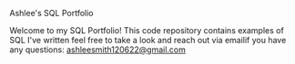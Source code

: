 Ashlee's SQL Portfolio 

Welcome to my SQL Portfolio! This code repository contains examples of SQL I've written feel free to take a look and reach out via emailif you have any questions: ashleesmith120622@gmail.com

